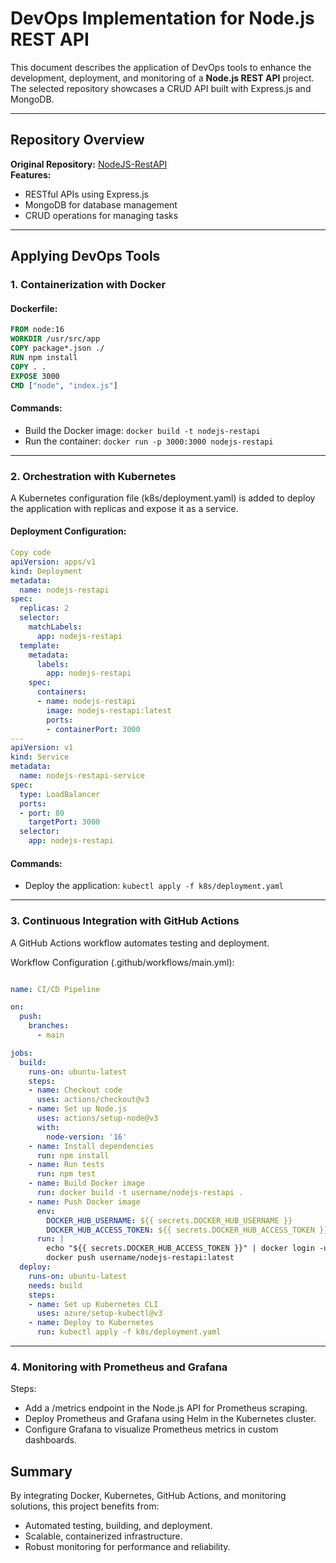 # DevOps Implementation for Node.js REST API

This document describes the application of DevOps tools to enhance the development, deployment, and monitoring of a **Node.js REST API** project. The selected repository showcases a CRUD API built with Express.js and MongoDB.

---

## Repository Overview

**Original Repository:** [NodeJS-RestAPI](https://github.com/TaniaLDavidson/NodeJS-RestAPI)  
**Features:**
- RESTful APIs using Express.js
- MongoDB for database management
- CRUD operations for managing tasks

---

## Applying DevOps Tools

### 1. **Containerization with Docker**

#### Dockerfile:
```dockerfile
FROM node:16
WORKDIR /usr/src/app
COPY package*.json ./
RUN npm install
COPY . .
EXPOSE 3000
CMD ["node", "index.js"]
```

#### **Commands:**
- Build the Docker image:
`docker build -t nodejs-restapi`
- Run the container:
`docker run -p 3000:3000 nodejs-restapi`

---

### 2. **Orchestration with Kubernetes**
A Kubernetes configuration file (k8s/deployment.yaml) is added to deploy the application with replicas and expose it as a service.

#### Deployment Configuration:
```yaml
Copy code
apiVersion: apps/v1
kind: Deployment
metadata:
  name: nodejs-restapi
spec:
  replicas: 2
  selector:
    matchLabels:
      app: nodejs-restapi
  template:
    metadata:
      labels:
        app: nodejs-restapi
    spec:
      containers:
      - name: nodejs-restapi
        image: nodejs-restapi:latest
        ports:
        - containerPort: 3000
---
apiVersion: v1
kind: Service
metadata:
  name: nodejs-restapi-service
spec:
  type: LoadBalancer
  ports:
  - port: 80
    targetPort: 3000
  selector:
    app: nodejs-restapi
```

#### **Commands:**
- Deploy the application:
`kubectl apply -f k8s/deployment.yaml`

---

### 3. **Continuous Integration with GitHub Actions**
A GitHub Actions workflow automates testing and deployment.

Workflow Configuration (.github/workflows/main.yml):
```yaml

name: CI/CD Pipeline

on:
  push:
    branches:
      - main

jobs:
  build:
    runs-on: ubuntu-latest
    steps:
    - name: Checkout code
      uses: actions/checkout@v3
    - name: Set up Node.js
      uses: actions/setup-node@v3
      with:
        node-version: '16'
    - name: Install dependencies
      run: npm install
    - name: Run tests
      run: npm test
    - name: Build Docker image
      run: docker build -t username/nodejs-restapi .
    - name: Push Docker image
      env:
        DOCKER_HUB_USERNAME: ${{ secrets.DOCKER_HUB_USERNAME }}
        DOCKER_HUB_ACCESS_TOKEN: ${{ secrets.DOCKER_HUB_ACCESS_TOKEN }}
      run: |
        echo "${{ secrets.DOCKER_HUB_ACCESS_TOKEN }}" | docker login -u "${{ secrets.DOCKER_HUB_USERNAME }}" --password-stdin
        docker push username/nodejs-restapi:latest
  deploy:
    runs-on: ubuntu-latest
    needs: build
    steps:
    - name: Set up Kubernetes CLI
      uses: azure/setup-kubectl@v3
    - name: Deploy to Kubernetes
      run: kubectl apply -f k8s/deployment.yaml
```

---


### 4. **Monitoring with Prometheus and Grafana**
Steps:
- Add a /metrics endpoint in the Node.js API for Prometheus scraping.
- Deploy Prometheus and Grafana using Helm in the Kubernetes cluster.
- Configure Grafana to visualize Prometheus metrics in custom dashboards.

  
## Summary
By integrating Docker, Kubernetes, GitHub Actions, and monitoring solutions, this project benefits from:
- Automated testing, building, and deployment.
- Scalable, containerized infrastructure.
- Robust monitoring for performance and reliability.

